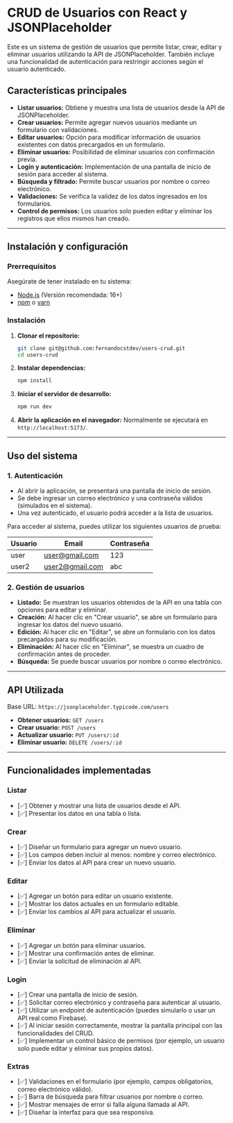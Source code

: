 # CRUD de Usuarios con React y JSONPlaceholder

Este es un sistema de gestión de usuarios que permite listar, crear, editar y eliminar usuarios utilizando la API de JSONPlaceholder. También incluye una funcionalidad de autenticación para restringir acciones según el usuario autenticado.

## Características principales

- **Listar usuarios:** Obtiene y muestra una lista de usuarios desde la API de JSONPlaceholder.
- **Crear usuarios:** Permite agregar nuevos usuarios mediante un formulario con validaciones.
- **Editar usuarios:** Opción para modificar información de usuarios existentes con datos precargados en un formulario.
- **Eliminar usuarios:** Posibilidad de eliminar usuarios con confirmación previa.
- **Login y autenticación:** Implementación de una pantalla de inicio de sesión para acceder al sistema.
- **Búsqueda y filtrado:** Permite buscar usuarios por nombre o correo electrónico.
- **Validaciones:** Se verifica la validez de los datos ingresados en los formularios.
- **Control de permisos:** Los usuarios solo pueden editar y eliminar los registros que ellos mismos han creado.

---

## Instalación y configuración

### Prerrequisitos

Asegúrate de tener instalado en tu sistema:

- [Node.js](https://nodejs.org/) (Versión recomendada: 16+)
- [npm](https://www.npmjs.com/) o [yarn](https://yarnpkg.com/)

### Instalación

1. **Clonar el repositorio:**
   ```bash
   git clone git@github.com:fernandocstdev/users-crud.git
   cd users-crud
   ```

2. **Instalar dependencias:**
   ```bash
   npm install
   ```

3. **Iniciar el servidor de desarrollo:**
   ```bash
   npm run dev
   ```

4. **Abrir la aplicación en el navegador:**
   Normalmente se ejecutará en `http://localhost:5173/`.

---

## Uso del sistema

### 1. Autenticación
- Al abrir la aplicación, se presentará una pantalla de inicio de sesión.
- Se debe ingresar un correo electrónico y una contraseña válidos (simulados en el sistema).
- Una vez autenticado, el usuario podrá acceder a la lista de usuarios.

Para acceder al sistema, puedes utilizar los siguientes usuarios de prueba:

| Usuario  | Email           | Contraseña |
|----------|-----------------|------------|
| user     | user@gmail.com  | 123        |
| user2    | user2@gmail.com | abc        |

### 2. Gestión de usuarios
- **Listado:** Se muestran los usuarios obtenidos de la API en una tabla con opciones para editar y eliminar.
- **Creación:** Al hacer clic en "Crear usuario", se abre un formulario para ingresar los datos del nuevo usuario.
- **Edición:** Al hacer clic en "Editar", se abre un formulario con los datos precargados para su modificación.
- **Eliminación:** Al hacer clic en "Eliminar", se muestra un cuadro de confirmación antes de proceder.
- **Búsqueda:** Se puede buscar usuarios por nombre o correo electrónico.

---

## API Utilizada

Base URL: `https://jsonplaceholder.typicode.com/users`

- **Obtener usuarios:** `GET /users`
- **Crear usuario:** `POST /users`
- **Actualizar usuario:** `PUT /users/:id`
- **Eliminar usuario:** `DELETE /users/:id`

---

## Funcionalidades implementadas

### Listar
- [✅] Obtener y mostrar una lista de usuarios desde el API.
- [✅] Presentar los datos en una tabla o lista.

### Crear
- [✅] Diseñar un formulario para agregar un nuevo usuario.
- [✅] Los campos deben incluir al menos: nombre y correo electrónico.
- [✅] Enviar los datos al API para crear un nuevo usuario.

### Editar
- [✅] Agregar un botón para editar un usuario existente.
- [✅] Mostrar los datos actuales en un formulario editable.
- [✅] Enviar los cambios al API para actualizar el usuario.

### Eliminar
- [✅] Agregar un botón para eliminar usuarios.
- [✅] Mostrar una confirmación antes de eliminar.
- [✅] Enviar la solicitud de eliminación al API.

### Login
- [✅] Crear una pantalla de inicio de sesión.
- [✅] Solicitar correo electrónico y contraseña para autenticar al usuario.
- [✅] Utilizar un endpoint de autenticación (puedes simularlo o usar un API real como Firebase).
- [✅] Al iniciar sesión correctamente, mostrar la pantalla principal con las funcionalidades del CRUD.
- [✅] Implementar un control básico de permisos (por ejemplo, un usuario solo puede editar y eliminar sus propios datos).

### Extras
- [✅] Validaciones en el formulario (por ejemplo, campos obligatorios, correo electrónico válido).
- [✅] Barra de búsqueda para filtrar usuarios por nombre o correo.
- [✅] Mostrar mensajes de error si falla alguna llamada al API.
- [✅] Diseñar la interfaz para que sea responsiva.

